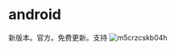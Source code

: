 # android
新版本。官方。免费更新。支持
![m5crzcskb04h](https://github.com/user-attachments/assets/bd403cd5-157b-4cfa-a572-2501f1791afc)
